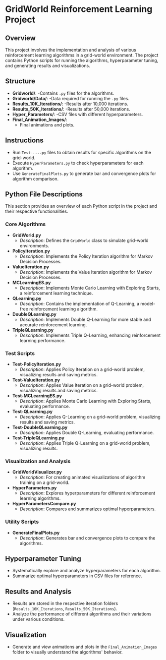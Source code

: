 # GridWorld Reinforcement Learning Project

## Overview

This project involves the implementation and analysis of various reinforcement learning algorithms in a grid-world environment. The project contains Python scripts for running the algorithms, hyperparameter tuning, and generating results and visualizations.

## Structure

- **Gridworld/**: 
  -Contains `.py` files for the algorithms.
- **Gridworld/Data/**: 
  -Data required for running the `.py` files.
- **Results_10K_Iterations/**: 
  -Results after 10,000 iterations.
- **Results_50K_Iterations/**: 
  -Results after 50,000 iterations.
- **Hyper_Parameters/**: 
  -CSV files with different hyperparameters.
- **Final_Animation_Images/**:
  - Final animations and plots.

## Instructions

- Run `Test-....py` files to obtain results for specific algorithms on the grid-world.
- Execute `HyperParameters.py` to check hyperparameters for each algorithm.
- Use `GenerateFinalPlots.py` to generate bar and convergence plots for algorithm comparison.

## Python File Descriptions

This section provides an overview of each Python script in the project and their respective functionalities.

### Core Algorithms

- **GridWorld.py**
  - *Description*: Defines the `GridWorld` class to simulate grid-world environments.
- **PolicyIteration.py**
  - *Description*: Implements the Policy Iteration algorithm for Markov Decision Processes.
- **ValueIteration.py**
  - *Description*: Implements the Value Iteration algorithm for Markov Decision Processes.
- **MCLearningES.py**
  - *Description*: Implements Monte Carlo Learning with Exploring Starts, a reinforcement learning technique.
- **QLearning.py**
  - *Description*: Contains the implementation of Q-Learning, a model-free reinforcement learning algorithm.
- **DoubleQLearning.py**
  - *Description*: Implements Double Q-Learning for more stable and accurate reinforcement learning.
- **TripleQLearning.py**
  - *Description*: Implements Triple Q-Learning, enhancing reinforcement learning performance.

### Test Scripts

- **Test-PolicyIteration.py**
  - *Description*: Applies Policy Iteration on a grid-world problem, visualizing results and saving metrics.
- **Test-ValueIteration.py**
  - *Description*: Applies Value Iteration on a grid-world problem, visualizing results and saving metrics.
- **Test-MCLearningES.py**
  - *Description*: Applies Monte Carlo Learning with Exploring Starts, evaluating performance.
- **Test-QLearning.py**
  - *Description*: Applies Q-Learning on a grid-world problem, visualizing results and saving metrics.
- **Test-DoubleQLearning.py**
  - *Description*: Applies Double Q-Learning, evaluating performance.
- **Test-TripleQLearning.py**
  - *Description*: Applies Triple Q-Learning on a grid-world problem, visualizing results.

### Visualization and Analysis

- **GridWorldVisualizer.py**
  - *Description*: For creating animated visualizations of algorithm training on a grid-world.
- **HyperParameters.py**
  - *Description*: Explores hyperparameters for different reinforcement learning algorithms.
- **HyperParametersCompare.py**
  - *Description*: Compares and summarizes optimal hyperparameters.

### Utility Scripts

- **GenerateFinalPlots.py**
  - *Description*: Generates bar and convergence plots to compare the algorithms.


## Hyperparameter Tuning

- Systematically explore and analyze hyperparameters for each algorithm.
- Summarize optimal hyperparameters in CSV files for reference.

## Results and Analysis

- Results are stored in the respective iteration folders (`Results_10K_Iterations`, `Results_50K_Iterations`).
- Analyze the performance of different algorithms and their variations under various conditions.

## Visualization

- Generate and view animations and plots in the `Final_Animation_Images` folder to visually understand the algorithms' behavior.

